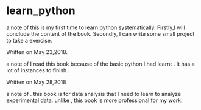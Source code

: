 # learn_python
a note of <a byte of python >
this is my first time to learn python systematically.
Firstly,I will conclude the content of the book.
Secondly, I can write some small project to take a exercise.

Written on May 23,2018.

a note of <programming collective intelligence>
I read this book because of the basic python I had learnt .
It has a lot of instances to finish .

Written on May 28,2018

a note of <python for data analysis>.
this book is for data analysis that I need to learn to analyze experimental data.
unlike <programming collective intelligence> , this book is more professional for my work.